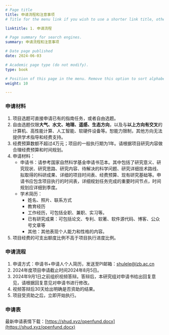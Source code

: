 ```yaml
---
# Page title
title: 申请流程和注意事项
# Title for the menu link if you wish to use a shorter link title, otherwise remove this option.

linktitle: 1. 申请流程

# Page summary for search engines.
summary: 申请流程和注意事项

# Date page published
date: 2024-06-03

# Academic page type (do not modify).
type: book

# Position of this page in the menu. Remove this option to sort alphabetically.
weight: 10

---
```



### 申请材料

1. 项目选题可直接申请已有的指南任务，或者自由选题。
1. 自由选题仅限**大气、水文、地理、遥感、生态方向**，以及与**以上方向有交叉**的计算机、高性能计算、人工智能、软硬件设备等。恕能力限制，其他方向无法提供学术指导和经费支持。
1. 经费预算数额不超过4万元；项目的一般执行期为1年。请根据项目研究内容做合理经费预算和时间规划。
1. 申请材料：
   - 申请书：请参考国家自然科学基金申请书范本。其中包括了研究意义、研究现状、研究思路、研究内容、待解决的科学问题、研究详细技术路线、拟取得的科研成果、详细的项目时间表、经费预算、现有研究基础等。申请书应包含项目执行的时间表，详细规划任务完成的重要时间节点，时间规划应详细到季度。
   - 学术简历：
     - 姓名、照片、联系方式
     - 教育经历
     - 工作经历，可包括全职、兼职、实习等。
     - 已有研究成果：可包括论文、专利、软著、软件源代码、博客、公众号文章等
     - 其他：其他表现个人能力和性格的内容。
1. 项目经费的可支出额度比例不高于项目执行进度比例。

### 申请流程
1. 申请方式：申请书+申请人个人简历，发送至PI邮箱：[shulele@lzb.ac.cn](mailto:shulele@lzb.ac.cn)
1. 2024年度项目申请截止时间2024年8月5日。
1. 2024年9月1日之前组织视频答辩。答辩后，本研究组对申请书给出回复意见，请根据回复意见对申请书进行修改。
1. 视频答辩后30天给出明确是否资助的结果。
1. 项目受资助之后，立即开始执行。




### 申请表
最新申请表情下载：[https://shud.xyz/openfund.docx](https://shud.xyz/openfund.docx)

